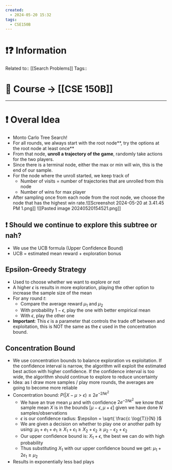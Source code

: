 ```yaml
---
created:
  - 2024-05-20 15:32
tags:
  - CSE150B
---
```


# ❗❓ Information
Related to:: [[Search Problems]]
Tags:: 

# 🌌 Course -> [[CSE 150B]]
---

# ❗ Overal Idea
- Monto Carlo Tree Search!
- For all rounds, we always start with the root node**, try the options at the root node at least once**
- From that node, **unroll a trajectory of the game**, randomly take actions for the two players. 
- Since there is a terminal node, either the max or min will win, this is the end of our sample.
- For the node where the unroll started, we keep track of
	- Number of visits = number of trajectories that are unrolled from this node
	- Number of wins for max player
- After sampling once from each node from the root node, we choose the node that has the highest win rate.![[Screenshot 2024-05-20 at 3.41.45 PM 1.png]] ![[Pasted image 20240520154521.png]]

## ❗ Should we continue to explore this subtree or nah? 
- We use the UCB formula (Upper Confidence Bound) 
- UCB = estimated mean reward + exploration bonus


## Epsilon-Greedy Strategy
- Used to choose whether we want to explore or not
- A higher $\epsilon$ is results in more exploration, playing the other option to increase the sample size of the mean
- For any round $t$:
	- Compare the average reward $\mu_{1}$ and $\mu_{2}$
	- With probability $1-\epsilon$, play the one with better empirical mean
	- With $\epsilon$, play the other one
- **Important**: This $\epsilon$ is a parameter that controls the trade off between and exploitation, this is NOT the same as the $\epsilon$ used in the concentration bound. 
## Concentration Bound
- We use concentration bounds to balance exploration vs exploitation. If the confidence interval is narrow, the algorithm will exploit the estimated best action with higher confidence. If the confidence interval is too wide, the algorithm should continue to explore to reduce uncertainty
- Idea: as I draw more samples / play more rounds, the averages are going to become more reliable
- Concentration bound: $P(|X - \mu > \epsilon) \leq 2e^{-2N\epsilon^2}$
	-  We have an true mean $\mu$ and with confidence $2e^{-2N\epsilon^2}$ we know that sample mean $X$ is in the bounds $[\mu - \epsilon, \mu + \epsilon]$ given we have done $N$ samples/observations
	- $\epsilon$ is our confidence radius: $\epsilon = \sqrt{ \frac{c \log{T}}{N} }$
	-  We are given a decision on whether to play one or another path by using: $\mu_{1} + e_{1} + e_{1} \geq X_{1} + \epsilon_{1} \geq X_{2} + \epsilon_{2} \geq \mu_{2} - \epsilon_{2} +\epsilon_{2}$
	- Our upper confidence bound is: $X_{1} + \epsilon$, the best we can do with high probability
	- Thus substituting $X_{1}$ with our upper confidence bound we get: $\mu_{1} + 2\epsilon_{1} \geq \mu_{2}$
- Results in exponentially less bad plays